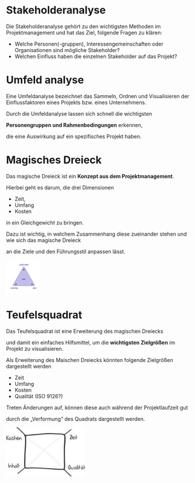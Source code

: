 # Stakeholderanalyse
Die Stakeholderanalyse gehört zu den wichtigsten Methoden im Projektmanagement
 und hat das Ziel, folgende Fragen zu klären:
- Welche Personen(-gruppen), Interessengemeinschaften oder Organisationen sind mögliche Stakeholder?
- Welchen Einfluss haben die einzelnen Stakeholder auf das Projekt?



# Umfeld analyse
Eine Umfeldanalyse bezeichnet das Sammeln, Ordnen und Visualisieren der Einflussfaktoren eines Projekts
 bzw. eines Unternehmens. 


Durch die Umfeldanalyse lassen sich schnell die wichtigsten


**Personengruppen und Rahmenbedingungen** erkennen,
 
die eine Auswirkung auf ein spezifisches Projekt haben.


# Magisches Dreieck
Das magische Dreieck ist ein **Konzept aus dem Projektmanagement**.

Hierbei geht es darum, die drei Dimensionen 

- Zeit,
- Umfang
- Kosten 

in ein Gleichgewicht zu bringen.

Dazu ist wichtig, in welchem Zusammenhang diese zueinander stehen und wie sich das magische Dreieck

an die Ziele und den Führungsstil anpassen lässt.

![magisches Dreieck](dreieck.png "Magisches Dreieck")

# Teufelsquadrat

Das Teufelsquadrat ist eine Erweiterung des magischen Dreiecks

und damit ein einfaches Hilfsmittel, um die **wichtigsten Zielgrößen** im Projekt zu visualisieren.

Als Erweiterung des Maischen Dreiecks könnten folgende Zielgrößen dargestellt werden
- Zeit
- Umfang
- Kosten
- Qualität (ISO 9126?)

Treten Änderungen auf, können diese auch während der Projektlaufzeit gut

durch die „Verformung“ des Quadrats dargestellt werden.

![Teufelsquadrat](quadrat.jpeg "Teufelsquadrat")